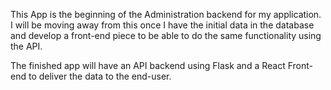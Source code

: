 This App is the beginning of the Administration backend for my application.
I will be moving away from this once I have the initial data in the database and develop a front-end piece to be able to do the same functionality using the API.

The finished app will have an API backend using Flask and a React Front-end to deliver the data to the end-user.


